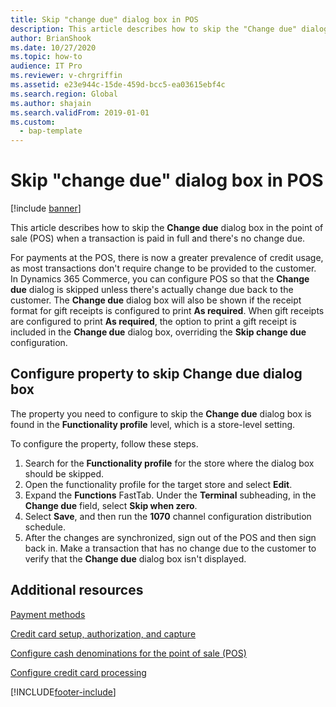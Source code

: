 ```yaml
---
title: Skip "change due" dialog box in POS
description: This article describes how to skip the "Change due" dialog box in the point of sale (POS) when a transaction is paid in full and there is no change due.
author: BrianShook
ms.date: 10/27/2020
ms.topic: how-to
audience: IT Pro
ms.reviewer: v-chrgriffin
ms.assetid: e23e944c-15de-459d-bcc5-ea03615ebf4c
ms.search.region: Global
ms.author: shajain
ms.search.validFrom: 2019-01-01
ms.custom: 
  - bap-template
---
```


# Skip "change due" dialog box in POS

[!include [banner](../includes/banner.md)]

This article describes how to skip the **Change due** dialog box in the point of sale (POS) when a transaction is paid in full and there's no change due.

For payments at the POS, there is now a greater prevalence of credit usage, as most transactions don't require change to be provided to the customer. In Dynamics 365 Commerce, you can configure POS so that the  **Change due** dialog is skipped unless there's actually change due back to the customer. The **Change due** dialog box will also be shown if the receipt format for gift receipts is configured to print **As required**. When gift receipts are configured to print **As required**, the option to print a gift receipt is included in the **Change due** dialog box, overriding the **Skip change due** configuration.

## Configure property to skip **Change due** dialog box

The property you need to configure to skip the **Change due** dialog box is found in the **Functionality profile** level, which is a store-level setting. 

To configure the property, follow these steps.

1. Search for the **Functionality profile** for the store where the dialog box should be skipped.
1. Open the functionality profile for the target store and select **Edit**. 
1. Expand the **Functions** FastTab. Under the **Terminal** subheading, in the **Change due** field, select **Skip when zero**. 
1. Select **Save**, and then run the **1070** channel configuration distribution schedule.
1. After the changes are synchronized, sign out of the POS and then sign back in. Make a transaction that has no change due to the customer to verify that the **Change due** dialog box isn't displayed.  

## Additional resources

[Payment methods](../payment-methods.md)

[Credit card setup, authorization, and capture](../../finance/accounts-receivable/credit-card-authorizations.md)

[Configure cash denominations for the point of sale (POS)](../cash-denominations.md)

[Configure credit card processing](../tasks/configure-credit-card-processing.md)


[!INCLUDE[footer-include](../../includes/footer-banner.md)]
